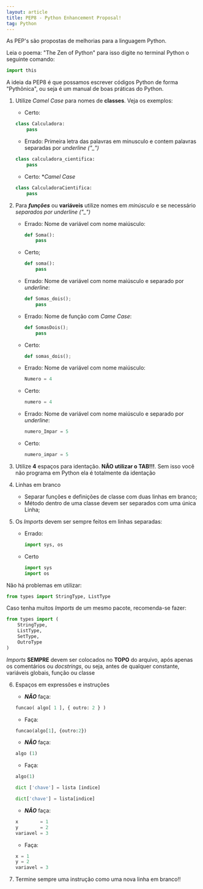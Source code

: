 ```yaml
---
layout: article
title: PEP8 - Python Enhancement Proposal!
tag: Python
---
```

As PEP's são propostas de melhorias para a linguagem Python.

Leia o poema: "The Zen of Python" para isso digite no terminal Python o seguinte comando:

```python
import this
```

A ideia da PEP8 é que possamos escrever códigos Python de forma "Pythônica", ou seja é um manual de boas práticas do Python.

1. Utilize *Camel Case* para nomes de **classes**. Veja os exemplos:

    - Certo:

    ```python
    class Calculadora:
        pass
    ```

    - Errado: Primeira letra das palavras em minusculo e contem palavras separadas por *underline ("_")*

    ```python
    class calculadora_cientifica:
        pass
    ```

    - Certo: **Camel Case*

    ```python
    class CalculadoraCientifica:
        pass
    ```

2. Para ***funções*** ou **variáveis** utilize nomes em *minúsculo* e se necessário *separados por underline ("_")* 

    - Errado: Nome de variável com nome maiúsculo:

        ```python
        def Soma():
            pass
        ```

    - Certo;

        ```python
        def soma():
            pass
        ```

    - Errado: Nome de variável com nome maiúsculo e separado por *underline*:

        ```python
        def Somas_dois();
            pass
        ```

    - Errado: Nome de função com *Came Case*:

        ```python
        def SomasDois();
            pass
        ```

    - Certo:

        ```python
        def somas_dois();
        ```

    - Errado: Nome de variável com nome maiúsculo:

        ```python
        Numero = 4
        ```

    - Certo:

        ```python
        numero = 4
        ``` 

    - Errado: Nome de variável com nome maiúsculo e separado por *underline*:
    
        ```python
        numero_Impar = 5
        ```

    - Certo:

        ```python
        numero_impar = 5
        ```


3. Utilize **4** espaços para identação. **NÃO utilizar o TAB!!!**.
Sem isso você não programa em Python ela é totalmente da identação

4. Linhas em branco
    - Separar funções e definições de classe com duas linhas em branco;
    - Método dentro de uma classe devem ser separados com uma única Linha;

5. Os *Imports* devem ser sempre feitos em linhas separadas:

    - Errado:

        ```python
        import sys, os
        ```

    - Certo

        ```python
        import sys
        import os
        ```

Não há problemas em utilizar:

```python
from types import StringType, ListType
```

Caso tenha muitos *Imports* de um mesmo pacote, recomenda-se fazer:

```python
from types import (
    StringType,
    ListType,
    SetType,
    OutroType
)
```

*Imports* **SEMPRE** devem ser colocados no **TOPO** do arquivo, após apenas os comentários ou *docstrings*, ou seja, antes de qualquer constante, variáveis globais, função ou classe

6. Espaços em expressões e instruções

    - ***NÃO*** faça:

    ```python
    funcao( algo[ 1 ], { outro: 2 } )
    ```

    - Faça:

    ```python
    funcao(algo[1], {outro:2})
    ```

    - ***NÃO*** faça:

    ```python
    algo (1)
    ```

    - Faça:

    ```python
    algo(1)

    dict ['chave'] = lista [indice]

    dict['chave'] = lista[indice]
    ```

    - ***NÃO*** faça:

    ```python
    x        = 1
    y        = 2
    variavel = 3
    ```

    - Faça:

    ```python
    x = 1
    y = 2
    variavel = 3
    ```

7. Termine sempre uma instrução como uma nova linha em branco!!